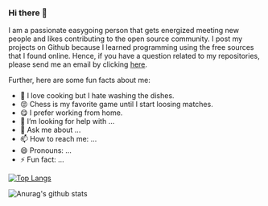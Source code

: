 ### Hi there 👋

I am a passionate easygoing person that gets energized meeting new people and likes contributing to the open source community. I post my projects on Github because I learned programming using the free sources that I found online. Hence, if you have a question related to my repositories, please send me an email by clicking [here](mailto:eness.188@live.de). 

Further, here are some fun facts about me:

- :cookie: I love cooking but I hate washing the dishes.
- :rage: Chess is my favorite game until I start loosing matches.
- :yum:	I prefer working from home.
- 🤔 I’m looking for help with ...
- 💬 Ask me about ...
- 📫 How to reach me: ...
- 😄 Pronouns: ...
- ⚡ Fun fact: ...


[![Top Langs](https://github-readme-stats.vercel.app/api/top-langs/?username=KryeKuzhinieri&layout=compact)](https://github.com/anuraghazra/github-readme-stats)

![Anurag's github stats](https://github-readme-stats.vercel.app/api?username=KryeKuzhinieri&hide=contribs,prs) 







